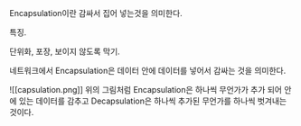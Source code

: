 Encapsulation이란 감싸서 집어 넣는것을 의미한다.

특징.

단위화, 포장, 보이지 않도록 막기.

네트워크에서 Encapsulation은 데이터 안에 데이터를 넣어서 감싸는 것을 의미한다.

![[capsulation.png]]
위의 그림처럼 Encapsulation은 하나씩 무언가가 추가 되어 안에 있는 데이터를 감추고 
Decapsulation은 하나씩 추가된 무언가를 하나씩 벗겨내는 것이다.

